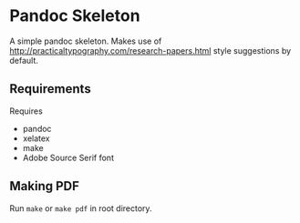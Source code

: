 # Pandoc Skeleton
A simple pandoc skeleton. Makes use of
http://practicaltypography.com/research-papers.html style suggestions by
default.

## Requirements

Requires
- pandoc
- xelatex
- make
- Adobe Source Serif font

## Making PDF

Run `make` or `make pdf` in root directory.

